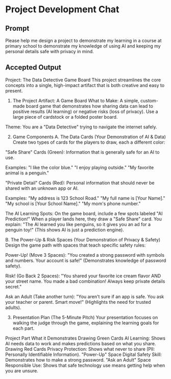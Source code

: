 # Project Development Chat

## Prompt

Please help me design a project to demonstrate my learning in a course at primary school to demonstrate my knowledge of using AI and keeping my personal details safe with privacy in mind.

## Accepted Output
Project: The Data Detective Game Board
This project streamlines the core concepts into a single, high-impact artifact that is both creative and easy to present.

1. The Project Artifact: A Game Board
What to Make: A simple, custom-made board game that demonstrates how sharing data can lead to positive results (AI learning) or negative risks (loss of privacy). Use a large piece of cardstock or a folded poster board.

Theme: You are a "Data Detective" trying to navigate the internet safely.

2. Game Components
A. The Data Cards (Your Demonstration of AI & Data)
Create two types of cards for the players to draw, each a different color:

"Safe Share" Cards (Green): Information that is generally safe for an AI to use.

Examples: "I like the color blue." "I enjoy playing outside." "My favorite animal is a penguin."

"Private Detail" Cards (Red): Personal information that should never be shared with an unknown app or AI.

Examples: "My address is 123 School Road." "My full name is [Your Name]." "My school is [Your School Name]." "My mom's phone number."

The AI Learning Spots: On the game board, include a few spots labeled "AI Prediction!" When a player lands here, they draw a "Safe Share" card. You explain: "The AI learned you like penguins, so it gives you an ad for a penguin toy!" (This shows AI is just a prediction engine).

B. The Power-Up & Risk Spaces (Your Demonstration of Privacy & Safety)
Design the game path with spaces that teach specific safety rules:

Power-Up! (Move 3 Spaces): "You created a strong password with symbols and numbers. Your account is safe!" (Demonstrates knowledge of password safety).

Risk! (Go Back 2 Spaces): "You shared your favorite ice cream flavor AND your street name. You made a bad combination! Always keep private details secret."

Ask an Adult (Take another turn): "You aren't sure if an app is safe. You ask your teacher or parent. Smart move!" (Highlights the need for trusted adults).

3. Presentation Plan (The 5-Minute Pitch)
Your presentation focuses on walking the judge through the game, explaining the learning goals for each part.

Project Part	What it Demonstrates
Drawing Green Cards	AI Learning: Shows AI needs data to work and makes predictions based on what you share.
Drawing Red Cards	Privacy Protection: Shows what never to share (PII: Personally Identifiable Information).
"Power-Up" Space	Digital Safety Skill: Demonstrates how to make a strong password.
"Ask an Adult" Space	Responsible Use: Shows that safe technology use means getting help when you are unsure.
